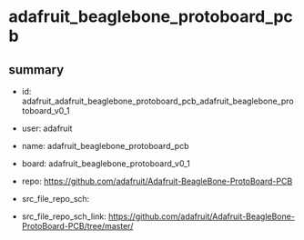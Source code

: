 # adafruit_beaglebone_protoboard_pcb
 
## summary 
* id: adafruit_adafruit_beaglebone_protoboard_pcb_adafruit_beaglebone_protoboard_v0_1
* user: adafruit
* name: adafruit_beaglebone_protoboard_pcb
* board: adafruit_beaglebone_protoboard_v0_1
* repo: https://github.com/adafruit/Adafruit-BeagleBone-ProtoBoard-PCB



* src_file_repo_sch: 
* src_file_repo_sch_link: https://github.com/adafruit/Adafruit-BeagleBone-ProtoBoard-PCB/tree/master/




